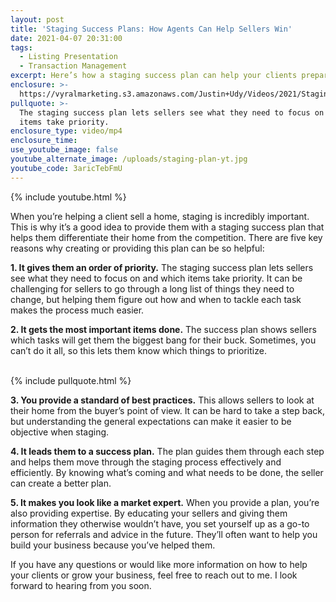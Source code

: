 ```yaml
---
layout: post
title: 'Staging Success Plans: How Agents Can Help Sellers Win'
date: 2021-04-07 20:31:00
tags:
  - Listing Presentation
  - Transaction Management
excerpt: Here’s how a staging success plan can help your clients prepare their homes.
enclosure: >-
  https://vyralmarketing.s3.amazonaws.com/Justin+Udy/Videos/2021/Staging+Success+Plans_+How+Agents+Can+Help+Sellers+Win.mp4
pullquote: >-
  The staging success plan lets sellers see what they need to focus on and which
  items take priority.
enclosure_type: video/mp4
enclosure_time:
use_youtube_image: false
youtube_alternate_image: /uploads/staging-plan-yt.jpg
youtube_code: 3aricTebFmU
---
```

{% include youtube.html %}

When you’re helping a client sell a home, staging is incredibly important. This is why it’s a good idea to provide them with a staging success plan that helps them differentiate their home from the competition. There are five key reasons why creating or providing this plan can be so helpful:

**1\. It gives them an order of priority.**&nbsp;The staging success plan lets sellers see what they need to focus on and which items take priority. It can be challenging for sellers to go through a long list of things they need to change, but helping them figure out how and when to tackle each task makes the process much easier.

**2\. It gets the most important items done.**&nbsp;The success plan shows sellers which tasks will get them the biggest bang for their buck. Sometimes, you can’t do it all, so this lets them know which things to prioritize.<br>&nbsp;

{% include pullquote.html %}&nbsp;

**3\. You provide a standard of best practices.**&nbsp;This allows sellers to look at their home from the buyer’s point of view. It can be hard to take a step back, but understanding the general expectations can make it easier to be objective when staging.

**4\. It leads them to a success plan.**&nbsp;The plan guides them through each step and helps them move through the staging process effectively and efficiently. By knowing what’s coming and what needs to be done, the seller can create a better plan.

**5\. It makes you look like a market expert.**&nbsp;When you provide a plan, you’re also providing expertise. By educating your sellers and giving them information they otherwise wouldn’t have, you set yourself up as a go-to person for referrals and advice in the future. They’ll often want to help you build your business because you’ve helped them.

If you have any questions or would like more information on how to help your clients or grow your business, feel free to reach out to me. I look forward to hearing from you soon.

